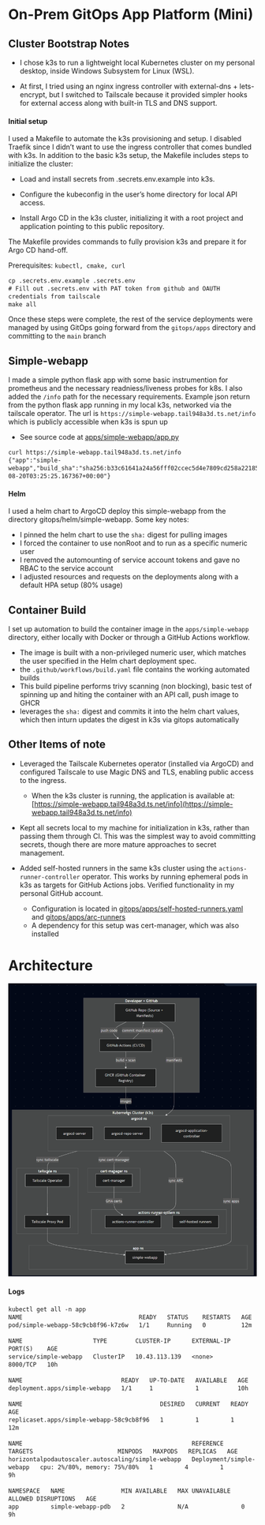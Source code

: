 # On-Prem GitOps App Platform (Mini)


## Cluster Bootstrap Notes
* I chose k3s to run a lightweight local Kubernetes cluster on my personal desktop, inside Windows Subsystem for Linux (WSL).

* At first, I tried using an nginx ingress controller with external-dns + lets-encrypt, but I switched to Tailscale because it provided simpler hooks for external access along with built-in TLS and DNS support.

#### Initial setup
I used a Makefile to automate the k3s provisioning and setup. I disabled Traefik since I didn’t want to use the ingress controller that comes bundled with k3s. In addition to the basic k3s setup, the Makefile includes steps to initialize the cluster:

* Load and install secrets from .secrets.env.example into k3s.

* Configure the kubeconfig in the user’s home directory for local API access.

* Install Argo CD in the k3s cluster, initializing it with a root project and application pointing to this public repository.

The Makefile provides commands to fully provision k3s and prepare it for Argo CD hand-off.

Prerequisites: `kubectl, cmake, curl`
```
cp .secrets.env.example .secrets.env
# Fill out .secrets.env with PAT token from github and OAUTH credentials from tailscale
make all
```

Once these steps were complete, the rest of the service deployments were managed by using GitOps going forward from the `gitops/apps` directory and committing to the `main` branch

## Simple-webapp
I made a simple python flask app with some basic instrumention for prometheus and the necessary readniess/liveness probes for k8s. I also added the `/info` path for the necessary requirements. Example json return from the python flask app running in my local k3s, networked via the tailscale operator.
The url is `https://simple-webapp.tail948a3d.ts.net/info` which is publicly accessible when k3s is spun up
* See source code at [apps/simple-webapp/app.py](apps/simple-webapp/app.py)
```
curl https://simple-webapp.tail948a3d.ts.net/info
{"app":"simple-webapp","build_sha":"sha256:b33c61641a24a56fff02ccec5d4e7809cd258a22185a4105c4c698be2d701126","timestamp":"2025-08-20T03:25:25.167367+00:00"}
```
#### Helm
I used a helm chart to ArgoCD deploy this simple-webapp from the directory gitops/helm/simple-webapp. Some key notes:
* I pinned the helm chart to use the `sha:` digest for pulling images
* I forced the container to use nonRoot and to run as a specific numeric user
* I removed the automounting of service account tokens and gave no RBAC to the service account
* I adjusted resources and requests on the deployments along with a default HPA setup (80% usage)

## Container Build
I set up automation to build the container image in the `apps/simple-webapp` directory, either locally with Docker or through a GitHub Actions workflow.

* The image is built with a non-privileged numeric user, which matches the user specified in the Helm chart deployment spec.
* the `.github/workflows/build.yaml` file contains the working automated builds
* This build pipeline performs trivy scanning (non blocking), basic test of spinning up and hiting the container with an API call, push image to GHCR
* leverages the `sha:` digest and commits it into the helm chart values, which then inturn updates the digest in k3s via gitops automatically

## Other Items of note
* Leveraged the Tailscale Kubernetes operator (installed via ArgoCD) and configured Tailscale to use Magic DNS and TLS, enabling public access to the ingress.
  * When the k3s cluster is running, the application is available at: [https://simple-webapp.tail948a3d.ts.net/info](https://simple-webapp.tail948a3d.ts.net/info)

* Kept all secrets local to my machine for initialization in k3s, rather than passing them through CI. This was the simplest way to avoid committing secrets, though there are more mature approaches to secret management.

* Added self-hosted runners in the same k3s cluster using the `actions-runner-controller` operator. This works by running ephemeral pods in k3s as targets for GitHub Actions jobs. Verified functionality in my personal GitHub account.
  * Configuration is located in [gitops/apps/self-hosted-runners.yaml](gitops/apps/self-hosted-runners.yaml) and [gitops/apps/arc-runners](gitops/apps/arc-runners)
  * A dependency for this setup was cert-manager, which was also installed

# Architecture
<img src="diagram.png" alt="Architecture Diagram" width="600"/>

#### Logs
```
kubectl get all -n app
NAME                                 READY   STATUS    RESTARTS   AGE
pod/simple-webapp-58c9cb8f96-k7z6w   1/1     Running   0          12m

NAME                    TYPE        CLUSTER-IP      EXTERNAL-IP   PORT(S)    AGE
service/simple-webapp   ClusterIP   10.43.113.139   <none>        8000/TCP   10h

NAME                            READY   UP-TO-DATE   AVAILABLE   AGE
deployment.apps/simple-webapp   1/1     1            1           10h

NAME                                       DESIRED   CURRENT   READY   AGE
replicaset.apps/simple-webapp-58c9cb8f96   1         1         1       12m

NAME                                                REFERENCE                  TARGETS                        MINPODS   MAXPODS   REPLICAS   AGE
horizontalpodautoscaler.autoscaling/simple-webapp   Deployment/simple-webapp   cpu: 2%/80%, memory: 75%/80%   1         4         1          9h

NAMESPACE   NAME                MIN AVAILABLE   MAX UNAVAILABLE   ALLOWED DISRUPTIONS   AGE
app         simple-webapp-pdb   2               N/A               0                     9h
```